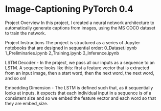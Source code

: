 # Image-Captioning PyTorch 0.4
Project Overview
In this project, I created a neural network architecture to automatically generate captions from images, using the MS COCO dataset to train the network.

Project Instructions
The project is structured as a series of Jupyter notebooks that are designed in sequential order:
0_Dataset.ipynb
1_Preliminaries.ipynb
2_Training.ipynb
3_Inference.ipynb


LSTM Decoder - In the project, we pass all our inputs as a sequence to an LSTM. A sequence looks like this: first a feature vector that is extracted from an input image, then a start word, then the next word, the next word, and so on!

Embedding Dimension - The LSTM is defined such that, as it sequentially looks at inputs, it expects that each individual input in a sequence is of a consistent size and so we embed the feature vector and each word so that they are embed_size.
